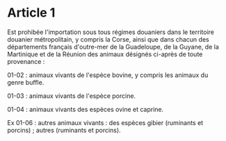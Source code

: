 # Article 1

Est prohibée l'importation sous tous régimes douaniers dans le territoire douanier métropolitain, y compris la Corse, ainsi que dans chacun des départements français d'outre-mer de la Guadeloupe, de la Guyane, de la Martinique et de la Réunion des animaux désignés ci-après de toute provenance :

01-02 : animaux vivants de l'espèce bovine, y compris les animaux du genre buffle.

01-03 : animaux vivants de l'espèce porcine.

01-04 : animaux vivants des espèces ovine et caprine.

Ex 01-06 : autres animaux vivants : des espèces gibier (ruminants et porcins) ; autres (ruminants et porcins).
